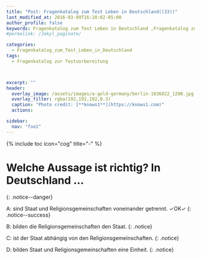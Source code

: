 ```yaml
---
title: "Post: Fragenkatalog zum Test Leben in Deutschland((33))"
last_modified_at: 2016-03-09T16:20:02-05:00
author_profile: false
keywords: Fragenkatalog zum Test Leben in Deutschland ,Fragenkatalog zur Testvorbereitung , Test Leben in Deutschland BAMF , test leben in deutschland 33 fragen , leben in deutschland 300 fragen app , lieben in deutschland 300 fragen
#permalink: /Jekyl_paginate/

categories:
  - Fragenkatalog_zum_Test_Leben_in_Deutschland
tags:
  - Fragenkatalog zur Testvorbereitung



excerpt: ""
header:
  overlay_image: /assets/images/a-gold-germany/berlin-1836822_1280.jpg
  overlay_filter: rgba(192,192,192,0.3)
  caption: "Photo credit: [**knows1**](https://knows1.com)"
  actions:

sidebar:
  nav: "foo1"
---
```


{% include toc icon="cog" title="-" %}

# Welche Aussage ist richtig? In Deutschland …
{: .notice--danger}

A: sind Staat und Religionsgemeinschaften voneinander getrennt. ✓OK✓
{: .notice--success}

B: bilden die Religionsgemeinschaften den Staat.
 {: .notice}

C: ist der Staat abhängig von den Religionsgemeinschaften.
 {: .notice}

D: bilden Staat und Religionsgemeinschaften eine Einheit.
 {: .notice}
